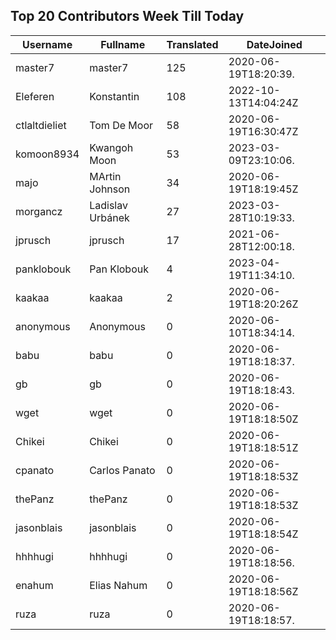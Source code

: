 ## Top 20 Contributors Week Till Today ##
|Username|Fullname|Translated|DateJoined|
|--------|--------|----------|----------|
|master7|master7|125|2020-06-19T18:20:39.|
|Eleferen|Konstantin|108|2022-10-13T14:04:24Z|
|ctlaltdieliet|Tom De Moor|58|2020-06-19T16:30:47Z|
|komoon8934|Kwangoh Moon|53|2023-03-09T23:10:06.|
|majo|MArtin Johnson|34|2020-06-19T18:19:45Z|
|morgancz|Ladislav Urbánek|27|2023-03-28T10:19:33.|
|jprusch|jprusch|17|2021-06-28T12:00:18.|
|panklobouk|Pan Klobouk|4|2023-04-19T11:34:10.|
|kaakaa|kaakaa|2|2020-06-19T18:20:26Z|
|anonymous|Anonymous|0|2020-06-10T18:34:14.|
|babu|babu|0|2020-06-19T18:18:37.|
|gb|gb|0|2020-06-19T18:18:43.|
|wget|wget|0|2020-06-19T18:18:50Z|
|Chikei|Chikei|0|2020-06-19T18:18:51Z|
|cpanato|Carlos Panato|0|2020-06-19T18:18:53Z|
|thePanz|thePanz|0|2020-06-19T18:18:53Z|
|jasonblais|jasonblais|0|2020-06-19T18:18:54Z|
|hhhhugi|hhhhugi|0|2020-06-19T18:18:56.|
|enahum|Elias  Nahum|0|2020-06-19T18:18:56Z|
|ruza|ruza|0|2020-06-19T18:18:57.|
